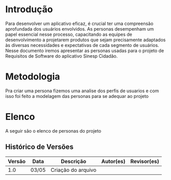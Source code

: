 # Introdução

Para desenvolver um aplicativo eficaz, é crucial ter uma compreensão aprofundada dos usuários envolvidos. As personas desempenham um papel essencial nesse processo, capacitando as equipes de desenvolvimento a projetarem produtos que sejam precisamente adaptados às diversas necessidades e expectativas de cada segmento de usuários. Nesse documento iremos apresentar as personas usadas para o projeto de Requisitos de Software do aplicativo Sinesp Cidadão.

# Metodologia

Pra criar uma persona fizemos uma analise dos perfis de usuarios e com isso foi feito a modelagem das personas para se adequar ao projeto

# Elenco

A seguir são o elenco de personas do projeto



## Histórico de Versões

| Versão | Data       | Descrição                           | Autor(es)                                                                                           | Revisor(es)                                      |
| ------ | ---------- | ----------------------------------- | --------------------------------------------------------------------------------------------------- | ------------------------------------------------ |
| 1.0  | 03/05 |   Criação do arquivo    |  |  |